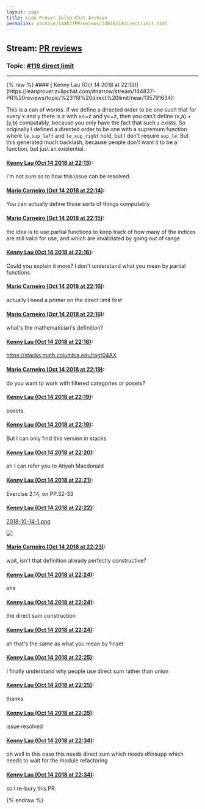 ```yaml
---
layout: page
title: Lean Prover Zulip Chat Archive 
permalink: archive/144837PRreviews/34616118directlimit.html
---
```


## Stream: [PR reviews](https://leanprover-community.github.io/archive/144837PRreviews/index.html)
### Topic: [#118 direct limit](https://leanprover-community.github.io/archive/144837PRreviews/34616118directlimit.html)

---

<base href="https://leanprover.zulipchat.com">
{% raw %}
#### [ Kenny Lau (Oct 14 2018 at 22:13)](https://leanprover.zulipchat.com/#narrow/stream/144837-PR%20reviews/topic/%23118%20direct%20limit/near/135791634):
<p>This is a can of worms. If we define a directed order to be one such that for every x and y there is z with x&lt;=z and y&lt;=z, then you can't define (x,a) + (y,b) computably, because you only have the fact that such <code>z</code> exists. So originally I defined a directed order to be one with a supremum function where <code>le_sup_left</code> and <code>le_sup_right</code> hold, but I don't require <code>sup_le</code>. But this generated much backlash, because people don't want it to be a function, but just an existential.</p>

#### [ Kenny Lau (Oct 14 2018 at 22:13)](https://leanprover.zulipchat.com/#narrow/stream/144837-PR%20reviews/topic/%23118%20direct%20limit/near/135791641):
<p>I'm not sure as to how this issue can be resolved.</p>

#### [ Mario Carneiro (Oct 14 2018 at 22:14)](https://leanprover.zulipchat.com/#narrow/stream/144837-PR%20reviews/topic/%23118%20direct%20limit/near/135791696):
<p>You can actually define those sorts of things computably</p>

#### [ Mario Carneiro (Oct 14 2018 at 22:15)](https://leanprover.zulipchat.com/#narrow/stream/144837-PR%20reviews/topic/%23118%20direct%20limit/near/135791721):
<p>the idea is to use partial functions to keep track of how many of the indices are still valid for use, and which are invalidated by going out of range</p>

#### [ Kenny Lau (Oct 14 2018 at 22:16)](https://leanprover.zulipchat.com/#narrow/stream/144837-PR%20reviews/topic/%23118%20direct%20limit/near/135791769):
<p>Could you explain it more? I don't understand what you mean by partial functions.</p>

#### [ Mario Carneiro (Oct 14 2018 at 22:16)](https://leanprover.zulipchat.com/#narrow/stream/144837-PR%20reviews/topic/%23118%20direct%20limit/near/135791774):
<p>actually I need a primer on the direct limit first</p>

#### [ Mario Carneiro (Oct 14 2018 at 22:16)](https://leanprover.zulipchat.com/#narrow/stream/144837-PR%20reviews/topic/%23118%20direct%20limit/near/135791779):
<p>what's the mathematician's definition?</p>

#### [ Kenny Lau (Oct 14 2018 at 22:18)](https://leanprover.zulipchat.com/#narrow/stream/144837-PR%20reviews/topic/%23118%20direct%20limit/near/135791859):
<p><a href="https://stacks.math.columbia.edu/tag/04AX" target="_blank" title="https://stacks.math.columbia.edu/tag/04AX">https://stacks.math.columbia.edu/tag/04AX</a></p>

#### [ Mario Carneiro (Oct 14 2018 at 22:19)](https://leanprover.zulipchat.com/#narrow/stream/144837-PR%20reviews/topic/%23118%20direct%20limit/near/135791879):
<p>do you want to work with filtered categories or posets?</p>

#### [ Kenny Lau (Oct 14 2018 at 22:19)](https://leanprover.zulipchat.com/#narrow/stream/144837-PR%20reviews/topic/%23118%20direct%20limit/near/135791881):
<p>posets.</p>

#### [ Kenny Lau (Oct 14 2018 at 22:19)](https://leanprover.zulipchat.com/#narrow/stream/144837-PR%20reviews/topic/%23118%20direct%20limit/near/135791885):
<p>But I can only find this version in stacks</p>

#### [ Kenny Lau (Oct 14 2018 at 22:20)](https://leanprover.zulipchat.com/#narrow/stream/144837-PR%20reviews/topic/%23118%20direct%20limit/near/135791934):
<p>ah I can refer you to Atiyah Macdonald</p>

#### [ Kenny Lau (Oct 14 2018 at 22:21)](https://leanprover.zulipchat.com/#narrow/stream/144837-PR%20reviews/topic/%23118%20direct%20limit/near/135791963):
<p>Exercise 2.14, on PP.32-33</p>

#### [ Kenny Lau (Oct 14 2018 at 22:22)](https://leanprover.zulipchat.com/#narrow/stream/144837-PR%20reviews/topic/%23118%20direct%20limit/near/135792016):
<p><a href="/user_uploads/3121/PALFqY5aEbdKO93gwajVDoTz/2018-10-14-1.png" target="_blank" title="2018-10-14-1.png">2018-10-14-1.png</a></p>
<div class="message_inline_image"><a href="/user_uploads/3121/PALFqY5aEbdKO93gwajVDoTz/2018-10-14-1.png" target="_blank" title="2018-10-14-1.png"><img src="/user_uploads/3121/PALFqY5aEbdKO93gwajVDoTz/2018-10-14-1.png"></a></div>

#### [ Mario Carneiro (Oct 14 2018 at 22:23)](https://leanprover.zulipchat.com/#narrow/stream/144837-PR%20reviews/topic/%23118%20direct%20limit/near/135792045):
<p>wait, isn't that definition already perfectly constructive?</p>

#### [ Kenny Lau (Oct 14 2018 at 22:24)](https://leanprover.zulipchat.com/#narrow/stream/144837-PR%20reviews/topic/%23118%20direct%20limit/near/135792092):
<p>aha</p>

#### [ Kenny Lau (Oct 14 2018 at 22:24)](https://leanprover.zulipchat.com/#narrow/stream/144837-PR%20reviews/topic/%23118%20direct%20limit/near/135792093):
<p>the direct sum construction</p>

#### [ Kenny Lau (Oct 14 2018 at 22:24)](https://leanprover.zulipchat.com/#narrow/stream/144837-PR%20reviews/topic/%23118%20direct%20limit/near/135792095):
<p>ah that's the same as what you mean by finset</p>

#### [ Kenny Lau (Oct 14 2018 at 22:25)](https://leanprover.zulipchat.com/#narrow/stream/144837-PR%20reviews/topic/%23118%20direct%20limit/near/135792097):
<p>I finally understand why people use direct sum rather than union</p>

#### [ Kenny Lau (Oct 14 2018 at 22:25)](https://leanprover.zulipchat.com/#narrow/stream/144837-PR%20reviews/topic/%23118%20direct%20limit/near/135792098):
<p>thanks</p>

#### [ Kenny Lau (Oct 14 2018 at 22:25)](https://leanprover.zulipchat.com/#narrow/stream/144837-PR%20reviews/topic/%23118%20direct%20limit/near/135792109):
<p>issue resolved</p>

#### [ Kenny Lau (Oct 14 2018 at 22:34)](https://leanprover.zulipchat.com/#narrow/stream/144837-PR%20reviews/topic/%23118%20direct%20limit/near/135792426):
<p>oh well in this case this needs direct sum which needs dfinsupp which needs to wait for the module refactoring</p>

#### [ Kenny Lau (Oct 14 2018 at 22:34)](https://leanprover.zulipchat.com/#narrow/stream/144837-PR%20reviews/topic/%23118%20direct%20limit/near/135792429):
<p>so I re-bury this PR.</p>


{% endraw %}
